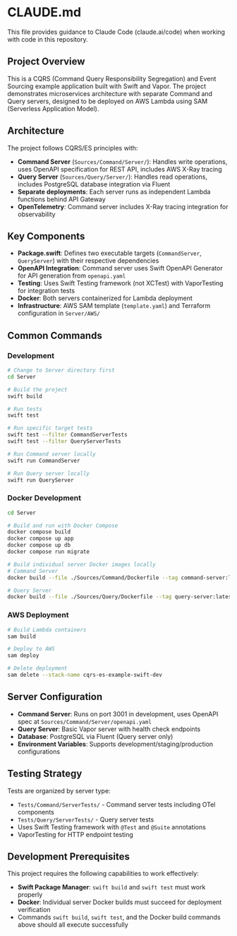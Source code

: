 # CLAUDE.md

This file provides guidance to Claude Code (claude.ai/code) when working with code in this repository.

## Project Overview

This is a CQRS (Command Query Responsibility Segregation) and Event Sourcing example application built with Swift and Vapor. The project demonstrates microservices architecture with separate Command and Query servers, designed to be deployed on AWS Lambda using SAM (Serverless Application Model).

## Architecture

The project follows CQRS/ES principles with:

- **Command Server** (`Sources/Command/Server/`): Handles write operations, uses OpenAPI specification for REST API, includes AWS X-Ray tracing
- **Query Server** (`Sources/Query/Server/`): Handles read operations, includes PostgreSQL database integration via Fluent
- **Separate deployments**: Each server runs as independent Lambda functions behind API Gateway
- **OpenTelemetry**: Command server includes X-Ray tracing integration for observability

## Key Components

- **Package.swift**: Defines two executable targets (`CommandServer`, `QueryServer`) with their respective dependencies
- **OpenAPI Integration**: Command server uses Swift OpenAPI Generator for API generation from `openapi.yaml`  
- **Testing**: Uses Swift Testing framework (not XCTest) with VaporTesting for integration tests
- **Docker**: Both servers containerized for Lambda deployment
- **Infrastructure**: AWS SAM template (`template.yaml`) and Terraform configuration in `Server/AWS/`

## Common Commands

### Development
```bash
# Change to Server directory first
cd Server

# Build the project
swift build

# Run tests
swift test

# Run specific target tests
swift test --filter CommandServerTests
swift test --filter QueryServerTests

# Run Command server locally
swift run CommandServer

# Run Query server locally  
swift run QueryServer
```

### Docker Development
```bash
cd Server

# Build and run with Docker Compose
docker compose build
docker compose up app
docker compose up db
docker compose run migrate

# Build individual server Docker images locally
# Command Server
docker build --file ./Sources/Command/Dockerfile --tag command-server:latest .

# Query Server  
docker build --file ./Sources/Query/Dockerfile --tag query-server:latest .
```

### AWS Deployment
```bash
# Build Lambda containers
sam build

# Deploy to AWS
sam deploy

# Delete deployment
sam delete --stack-name cqrs-es-example-swift-dev
```

## Server Configuration

- **Command Server**: Runs on port 3001 in development, uses OpenAPI spec at `Sources/Command/Server/openapi.yaml`
- **Query Server**: Basic Vapor server with health check endpoints
- **Database**: PostgreSQL via Fluent (Query server only)
- **Environment Variables**: Supports development/staging/production configurations

## Testing Strategy

Tests are organized by server type:
- `Tests/Command/ServerTests/` - Command server tests including OTel components
- `Tests/Query/ServerTests/` - Query server tests  
- Uses Swift Testing framework with `@Test` and `@Suite` annotations
- VaporTesting for HTTP endpoint testing

## Development Prerequisites

This project requires the following capabilities to work effectively:
- **Swift Package Manager**: `swift build` and `swift test` must work properly
- **Docker**: Individual server Docker builds must succeed for deployment verification
- Commands `swift build`, `swift test`, and the Docker build commands above should all execute successfully